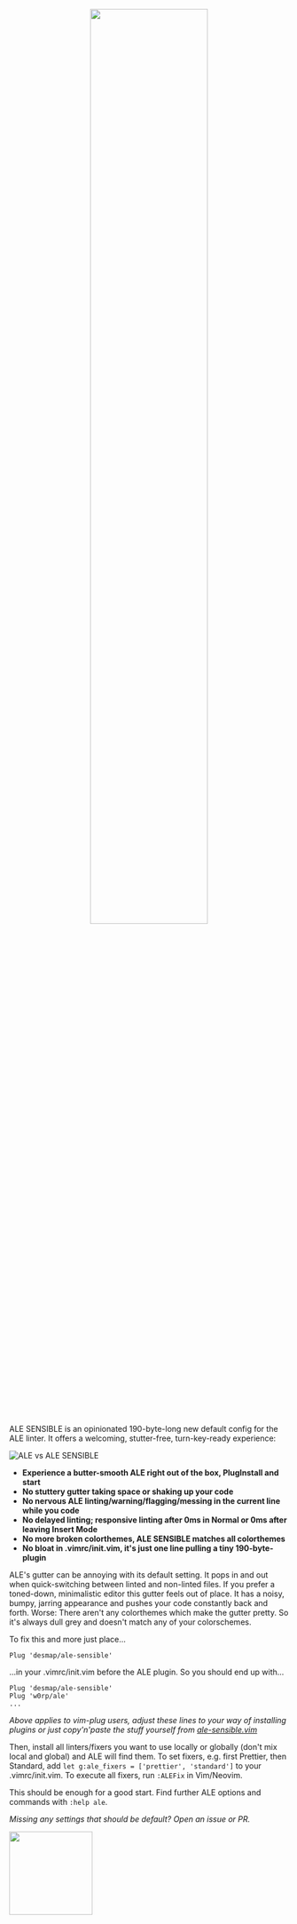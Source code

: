 <p align='center'><img src='https://user-images.githubusercontent.com/43666255/50660194-3c749200-0f9f-11e9-8668-520662ae79d0.png' width='65%'/></p>

ALE SENSIBLE is an opinionated 190-byte-long new default config for the ALE linter. It offers a welcoming, stutter-free, turn-key-ready experience:

![ALE vs ALE SENSIBLE](https://user-images.githubusercontent.com/43666255/50661068-3df38980-0fa2-11e9-8a6c-e657232484db.png)

- **Experience a butter-smooth ALE right out of the box, PlugInstall and start** 
- **No stuttery gutter taking space or shaking up your code**
- **No nervous ALE linting/warning/flagging/messing in the current line while you code**
- **No delayed linting; responsive linting after 0ms in Normal or 0ms after leaving Insert Mode** 
- **No more broken colorthemes, ALE SENSIBLE matches all colorthemes**
- **No bloat in .vimrc/init.vim, it's just one line pulling a tiny 190-byte-plugin**

ALE's gutter can be annoying with its default setting. It pops in and out when quick-switching between linted and non-linted files. If you prefer a toned-down, minimalistic editor this gutter feels out of place. It has a noisy, bumpy, jarring appearance and pushes your code constantly  back and forth. Worse: There aren't any colorthemes which make the gutter pretty. So it's always dull grey and doesn't match any of your colorschemes. 

To fix this and more just place...

```
Plug 'desmap/ale-sensible'
```
...in your .vimrc/init.vim before the ALE plugin. So you should end up with...
```
Plug 'desmap/ale-sensible'
Plug 'w0rp/ale'
...
```
_Above applies to vim-plug users, adjust these lines to your way of installing plugins or just copy'n'paste the stuff yourself from [ale-sensible.vim](https://github.com/desmap/ale-sensible/blob/master/plugin/ale-sensible.vim)_

Then, install all linters/fixers you want to use locally or globally (don't mix local and global) and ALE will find them. To set fixers, e.g. first Prettier, then Standard, add `let g:ale_fixers = ['prettier', 'standard']` to your .vimrc/init.vim. To execute all fixers, run `:ALEFix` in Vim/Neovim.

This should be enough for a good start. Find further ALE options and commands with `:help ale`.

_Missing any settings that should be default? Open an issue or PR._

<img src='https://user-images.githubusercontent.com/43666255/50661376-413b4500-0fa3-11e9-9bd4-7248514f576a.png' width=150/>
